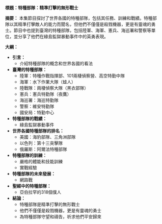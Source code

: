 **標題：特種部隊：精準打擊的無形戰士**

**摘要：**
本集節目探討了世界各國的特種部隊，包括其任務、訓練和戰績。特種部隊以其精準打擊敵人的能力而聞名，但他們不僅僅是殺戮機器，更是有靈魂的勇士。節目中也提到臺灣的特種部隊，包括陸軍、海軍、憲兵、海巡署和警察等單位，並分享了他們在綠島監獄暴動事件中的英勇表現。

**大綱：**

* **引言：**
    * 介紹特種部隊的概念和世界各國的看法
* **臺灣的特種部隊：**
    * 陸軍：特種作戰指揮部、101兩棲偵察營、高空特勤中隊
    * 海軍：水下作業大隊（蛙人）
    * 陸戰隊：兩棲偵察大隊（黑衣部隊）
    * 憲兵：憲兵特勤隊（夜鷹）
    * 海巡署：海巡特勤隊
    * 警察：維安特勤隊
    * 國安局：特勤中心
* **特種部隊的戰績：**
    * 綠島監獄暴動事件
* **世界各國特種部隊的排名：**
    * 美國：海豹部隊、三角洲部隊
    * 以色列：第十三突擊隊
    * 俄羅斯：阿爾法特種部隊
* **特種部隊的訓練：**
    * 嚴格的體能和技能訓練
    * 實戰經驗
* **特種部隊的未來發展：**
    * 網路戰
* **聖經中的特種部隊：**
    * 亞伯拉罕的318個僕人
* **結論：**
    * 特種部隊是精準打擊的無形戰士
    * 他們不僅僅是殺戮機器，更是有靈魂的勇士
    * 為特種部隊守望和禱告，祈求他們平安歸來